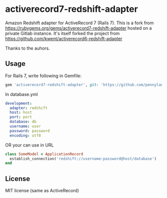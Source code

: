 activerecord7-redshift-adapter
==============================

Amazon Redshift adapter for ActiveRecord 7 (Rails 7).
This is a fork from https://rubygems.org/gems/activerecord7-redshift-adapter hosted on a private Gitlab instance.
It's itself forked the project from https://github.com/kwent/activerecord6-redshift-adapter

Thanks to the auhors.

Usage
-------------------

For Rails 7, write following in Gemfile:

```ruby
gem 'activerecord7-redshift-adapter', git: 'https://github.com/pennylane-hq/activerecord7-redshift-adapter.git'
```

In database.yml

```YAML
development:
  adapter: redshift
  host: host
  port: port
  database: db
  username: user
  password: password
  encoding: utf8
```

OR your can use in URL
```ruby
class SomeModel < ApplicationRecord
  establish_connection('redshift://username:password@host/database')
end
```

License
---------

MIT license (same as ActiveRecord)
